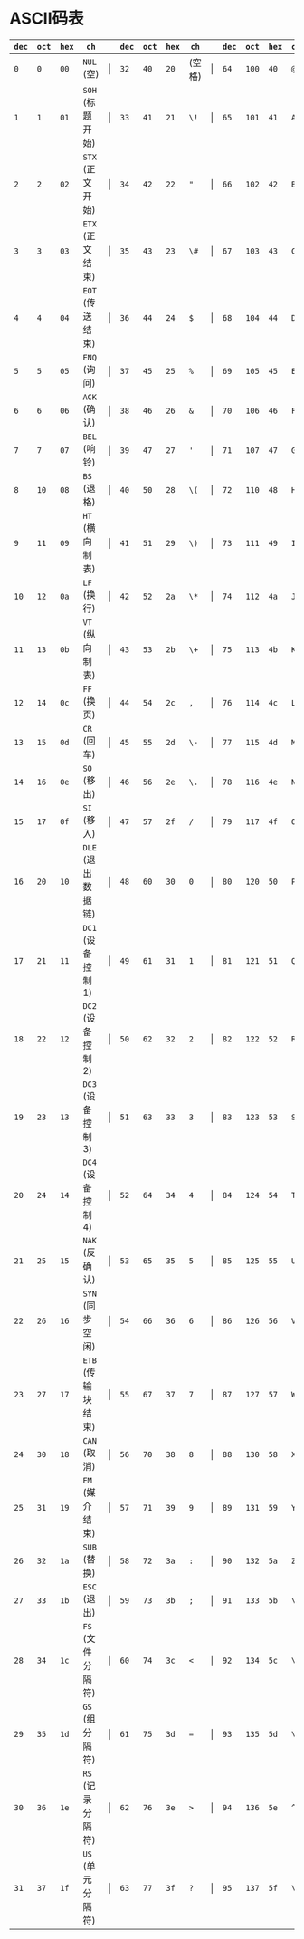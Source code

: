 # ASCII码表

| `dec` | `oct` | `hex` | `ch`            |   | `dec` | `oct` | `hex` | `ch`  |   | `dec` | `oct` | `hex` | `ch` |   | `dec` | `oct` | `hex` | `ch`         |
|--------|--------|--------|------------------|---|--------|--------|--------|--------|---|--------|--------|--------|-------|---|--------|--------|--------|---------------|
| `0`   | `0`   | `00`  | `NUL` \(空\)     | \| | `32`  | `40`  | `20`  | \(空格\) | \| | `64`  | `100` | `40`  | `@`  | \| | `96`  | `140` | `60`  | ```          |
| `1`   | `1`   | `01`  | `SOH` \(标题开始\)  | \| | `33`  | `41`  | `21`  | `\!`  | \| | `65`  | `101` | `41`  | `A`  | \| | `97`  | `141` | `61`  | `a`          |
| `2`   | `2`   | `02`  | `STX` \(正文开始\)  | \| | `34`  | `42`  | `22`  | `"`   | \| | `66`  | `102` | `42`  | `B`  | \| | `98`  | `142` | `62`  | `b`          |
| `3`   | `3`   | `03`  | `ETX` \(正文结束\)  | \| | `35`  | `43`  | `23`  | `\#`  | \| | `67`  | `103` | `43`  | `C`  | \| | `99`  | `143` | `63`  | `c`          |
| `4`   | `4`   | `04`  | `EOT` \(传送结束\)  | \| | `36`  | `44`  | `24`  | `$`   | \| | `68`  | `104` | `44`  | `D`  | \| | `100` | `144` | `64`  | `d`          |
| `5`   | `5`   | `05`  | `ENQ` \(询问\)    | \| | `37`  | `45`  | `25`  | `%`   | \| | `69`  | `105` | `45`  | `E`  | \| | `101` | `145` | `65`  | `e`          |
| `6`   | `6`   | `06`  | `ACK` \(确认\)    | \| | `38`  | `46`  | `26`  | `&`   | \| | `70`  | `106` | `46`  | `F`  | \| | `102` | `146` | `66`  | `f`          |
| `7`   | `7`   | `07`  | `BEL` \(响铃\)    | \| | `39`  | `47`  | `27`  | `'`   | \| | `71`  | `107` | `47`  | `G`  | \| | `103` | `147` | `67`  | `g`          |
| `8`   | `10`  | `08`  | `BS` \(退格\)     | \| | `40`  | `50`  | `28`  | `\(`  | \| | `72`  | `110` | `48`  | `H`  | \| | `104` | `150` | `68`  | `h`          |
| `9`   | `11`  | `09`  | `HT` \(横向制表\)   | \| | `41`  | `51`  | `29`  | `\)`  | \| | `73`  | `111` | `49`  | `I`  | \| | `105` | `151` | `69`  | `i`          |
| `10`  | `12`  | `0a`  | `LF` \(换行\)     | \| | `42`  | `52`  | `2a`  | `\*`  | \| | `74`  | `112` | `4a`  | `J`  | \| | `106` | `152` | `6a`  | `j`          |
| `11`  | `13`  | `0b`  | `VT` \(纵向制表\)   | \| | `43`  | `53`  | `2b`  | `\+`  | \| | `75`  | `113` | `4b`  | `K`  | \| | `107` | `153` | `6b`  | `k`          |
| `12`  | `14`  | `0c`  | `FF` \(换页\)     | \| | `44`  | `54`  | `2c`  | `,`   | \| | `76`  | `114` | `4c`  | `L`  | \| | `108` | `154` | `6c`  | `l`          |
| `13`  | `15`  | `0d`  | `CR` \(回车\)     | \| | `45`  | `55`  | `2d`  | `\-`  | \| | `77`  | `115` | `4d`  | `M`  | \| | `109` | `155` | `6d`  | `m`          |
| `14`  | `16`  | `0e`  | `SO` \(移出\)     | \| | `46`  | `56`  | `2e`  | `\.`  | \| | `78`  | `116` | `4e`  | `N`  | \| | `110` | `156` | `6e`  | `n`          |
| `15`  | `17`  | `0f`  | `SI` \(移入\)     | \| | `47`  | `57`  | `2f`  | `/`   | \| | `79`  | `117` | `4f`  | `O`  | \| | `111` | `157` | `6f`  | `o`          |
| `16`  | `20`  | `10`  | `DLE` \(退出数据链\) | \| | `48`  | `60`  | `30`  | `0`   | \| | `80`  | `120` | `50`  | `P`  | \| | `112` | `160` | `70`  | `p`          |
| `17`  | `21`  | `11`  | `DC1` \(设备控制1\) | \| | `49`  | `61`  | `31`  | `1`   | \| | `81`  | `121` | `51`  | `Q`  | \| | `113` | `161` | `71`  | `q`          |
| `18`  | `22`  | `12`  | `DC2` \(设备控制2\) | \| | `50`  | `62`  | `32`  | `2`   | \| | `82`  | `122` | `52`  | `R`  | \| | `114` | `162` | `72`  | `r`          |
| `19`  | `23`  | `13`  | `DC3` \(设备控制3\) | \| | `51`  | `63`  | `33`  | `3`   | \| | `83`  | `123` | `53`  | `S`  | \| | `115` | `163` | `73`  | `s`          |
| `20`  | `24`  | `14`  | `DC4` \(设备控制4\) | \| | `52`  | `64`  | `34`  | `4`   | \| | `84`  | `124` | `54`  | `T`  | \| | `116` | `164` | `74`  | `t`          |
| `21`  | `25`  | `15`  | `NAK` \(反确认\)   | \| | `53`  | `65`  | `35`  | `5`   | \| | `85`  | `125` | `55`  | `U`  | \| | `117` | `165` | `75`  | `u`          |
| `22`  | `26`  | `16`  | `SYN` \(同步空闲\)  | \| | `54`  | `66`  | `36`  | `6`   | \| | `86`  | `126` | `56`  | `V`  | \| | `118` | `166` | `76`  | `v`          |
| `23`  | `27`  | `17`  | `ETB` \(传输块结束\) | \| | `55`  | `67`  | `37`  | `7`   | \| | `87`  | `127` | `57`  | `W`  | \| | `119` | `167` | `77`  | `w`          |
| `24`  | `30`  | `18`  | `CAN` \(取消\)    | \| | `56`  | `70`  | `38`  | `8`   | \| | `88`  | `130` | `58`  | `X`  | \| | `120` | `170` | `78`  | `x`          |
| `25`  | `31`  | `19`  | `EM` \(媒介结束\)   | \| | `57`  | `71`  | `39`  | `9`   | \| | `89`  | `131` | `59`  | `Y`  | \| | `121` | `171` | `79`  | `y`          |
| `26`  | `32`  | `1a`  | `SUB` \(替换\)    | \| | `58`  | `72`  | `3a`  | `:`   | \| | `90`  | `132` | `5a`  | `Z`  | \| | `122` | `172` | `7a`  | `z`          |
| `27`  | `33`  | `1b`  | `ESC` \(退出\)    | \| | `59`  | `73`  | `3b`  | `;`   | \| | `91`  | `133` | `5b`  | `\[` | \| | `123` | `173` | `7b`  | `\{`         |
| `28`  | `34`  | `1c`  | `FS` \(文件分隔符\)  | \| | `60`  | `74`  | `3c`  | `<`   | \| | `92`  | `134` | `5c`  | `\\` | \| | `124` | `174` | `7c`  | `            |
| `29`  | `35`  | `1d`  | `GS` \(组分隔符\)   | \| | `61`  | `75`  | `3d`  | `=`   | \| | `93`  | `135` | `5d`  | `\]` | \| | `125` | `175` | `7d`  | `\}`         |
| `30`  | `36`  | `1e`  | `RS` \(记录分隔符\)  | \| | `62`  | `76`  | `3e`  | `>`   | \| | `94`  | `136` | `5e`  | `^`  | \| | `126` | `176` | `7e`  | `~`          |
| `31`  | `37`  | `1f`  | `US` \(单元分隔符\)  | \| | `63`  | `77`  | `3f`  | `?`   | \| | `95`  | `137` | `5f`  | `\_` | \| | `127` | `177` | `7f`  | `DEL` \(删除\) |

